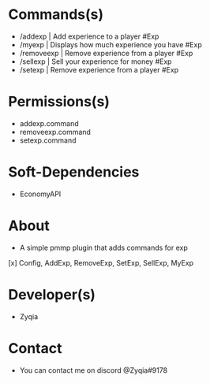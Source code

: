 # Commands(s)
* /addexp | Add experience to a player #Exp
* /myexp | Displays how much experience you have #Exp
* /removeexp | Remove experience from a player #Exp
* /sellexp | Sell your experience for money #Exp
* /setexp | Remove experience from a player #Exp
# Permissions(s)
* addexp.command
* removeexp.command
* setexp.command
# Soft-Dependencies
* EconomyAPI
# About
* A simple pmmp plugin that adds commands for exp

[x] Config, AddExp, RemoveExp, SetExp, SellExp, MyExp
# Developer(s)
* Zyqia
# Contact
* You can contact me on discord @Zyqia#9178
